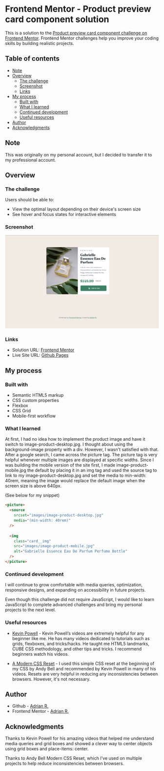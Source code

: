 # Frontend Mentor - Product preview card component solution

This is a solution to the [Product preview card component challenge on Frontend Mentor](https://www.frontendmentor.io/challenges/product-preview-card-component-GO7UmttRfa). Frontend Mentor challenges help you improve your coding skills by building realistic projects.

## Table of contents

- [Note](#note)
- [Overview](#overview)
  - [The challenge](#the-challenge)
  - [Screenshot](#screenshot)
  - [Links](#links)
- [My process](#my-process)
  - [Built with](#built-with)
  - [What I learned](#what-i-learned)
  - [Continued development](#continued-development)
  - [Useful resources](#useful-resources)
- [Author](#author)
- [Acknowledgments](#acknowledgments)

## Note
This was originally on my personal account, but I decided to transfer it to my professional account.

## Overview

### The challenge

Users should be able to:

- View the optimal layout depending on their device's screen size
- See hover and focus states for interactive elements

### Screenshot

![Click to see screenshot](images/site_screenshot.png)

### Links

- Solution URL: [Frontend Mentor](https://www.frontendmentor.io/solutions/product-preview-card-component-noBGge-Fv0)
- Live Site URL: [Github Pages](https://adriarodr.github.io/preview-card/)

## My process

### Built with

- Semantic HTML5 markup
- CSS custom properties
- Flexbox
- CSS Grid
- Mobile-first workflow

### What I learned

At first, I had no idea how to implement the product image and have it switch to image-product-desktop.jpg. I thought about using the background-image property with a div. However, I wasn't satisfied with that. After a google search, I came across the picture tag. The picture tag is very helpful whenever multiple images are displayed at specific widths. Since I was building the mobile version of the site first, I made image-product-mobile.jpg the default by placing it in an img tag and used the source tag to link to my image-product-desktop.jpg and set the media to min-width: 40rem, meaning the image would replace the default image when the screen size is above 640px.

(See below for my snippet)

```html
<picture>
  <source
    srcset="images/image-product-desktop.jpg"
    media="(min-width: 40rem)"
  />

  <img
    class="card__img"
    src="images/image-product-mobile.jpg"
    alt="Gabrielle Essence Eau De Parfum Perfume Bottle"
  />
</picture>
```

### Continued development

I will continue to grow comfortable with media queries, optimization, responsive designs, and expanding on accessibility in future projects.

Even though this challenge did not require JavaScript, I would like to learn JavaScript to complete advanced challenges and bring my personal projects to the next level.

### Useful resources

- [Kevin Powell](https://www.youtube.com/kepowob) - Kevin Powell’s videos are extremely helpful for any beginner like me. He has many videos dedicated to tutorials such as grids, flexboxes, and tricks/hacks. He taught me HTML5 landmarks, CUBE CSS methodology, and other tips and tricks. I recommend beginners watch his videos.

- [A Modern CSS Reset](https://piccalil.li/blog/a-modern-css-reset/) - I used this simple CSS reset at the beginning of my CSS by Andy Bell and recommended by Kevin Powell in many of his videos. Resets are very helpful in reducing any inconsistencies between browsers. However, it's not necessary.

## Author

- Github - [Adrian R.](https://github.com/adriarodr)
- Frontend Mentor - [Adrian R.](https://www.frontendmentor.io/profile/adriarodr)

## Acknowledgments

Thanks to Kevin Powell for his amazing videos that helped me understand media queries and grid boxes and showed a clever way to center objects using grid boxes and place-items: center.

Thanks to Andy Bell Modern CSS Reset, which I've used on multiple projects to help reduce inconsistencies between browsers.
